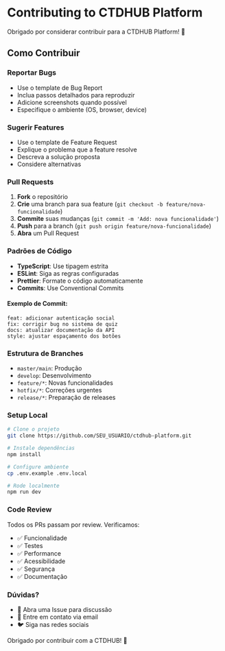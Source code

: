 # Contributing to CTDHUB Platform

Obrigado por considerar contribuir para a CTDHUB Platform! 🎉

## Como Contribuir

### Reportar Bugs
- Use o template de Bug Report
- Inclua passos detalhados para reproduzir
- Adicione screenshots quando possível
- Especifique o ambiente (OS, browser, device)

### Sugerir Features
- Use o template de Feature Request  
- Explique o problema que a feature resolve
- Descreva a solução proposta
- Considere alternativas

### Pull Requests

1. **Fork** o repositório
2. **Crie** uma branch para sua feature (`git checkout -b feature/nova-funcionalidade`)
3. **Commite** suas mudanças (`git commit -m 'Add: nova funcionalidade'`)
4. **Push** para a branch (`git push origin feature/nova-funcionalidade`)
5. **Abra** um Pull Request

### Padrões de Código

- **TypeScript**: Use tipagem estrita
- **ESLint**: Siga as regras configuradas
- **Prettier**: Formate o código automaticamente
- **Commits**: Use Conventional Commits

#### Exemplo de Commit:
```
feat: adicionar autenticação social
fix: corrigir bug no sistema de quiz
docs: atualizar documentação da API
style: ajustar espaçamento dos botões
```

### Estrutura de Branches

- `master/main`: Produção
- `develop`: Desenvolvimento
- `feature/*`: Novas funcionalidades
- `hotfix/*`: Correções urgentes
- `release/*`: Preparação de releases

### Setup Local

```bash
# Clone o projeto
git clone https://github.com/SEU_USUARIO/ctdhub-platform.git

# Instale dependências
npm install

# Configure ambiente
cp .env.example .env.local

# Rode localmente
npm run dev
```

### Code Review

Todos os PRs passam por review. Verificamos:

- ✅ Funcionalidade
- ✅ Testes
- ✅ Performance
- ✅ Acessibilidade
- ✅ Segurança
- ✅ Documentação

### Dúvidas?

- 💬 Abra uma Issue para discussão
- 📧 Entre em contato via email
- 🐦 Siga nas redes sociais

Obrigado por contribuir com a CTDHUB! 🚀